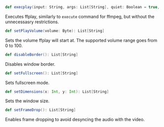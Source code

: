 ```scala
def execplay(input: String, args: List[String], quiet: Boolean = true, exec: String = "ffplay"): Int
```
Executes ffplay, similarly to ```execute``` command for ffmpeg, but without the unnecessasry restrictions.

```scala
def setPlayVolume(volume: Byte): List[String]
```
Sets the volume ffplay will start at. The supported volume range goes from 0 to 100.

```scala
def disableBorder(): List[String]
```
Disables window border.

```scala
def setFullscreen(): List[String]
```
Sets fullscreen mode.

```scala
def setDimensions(x: Int, y: Int): List[String]
```
Sets the window size.

```scala
def setFrameDrop(): List[String]
```
Enables frame dropping to avoid desyncing the audio with the video.
